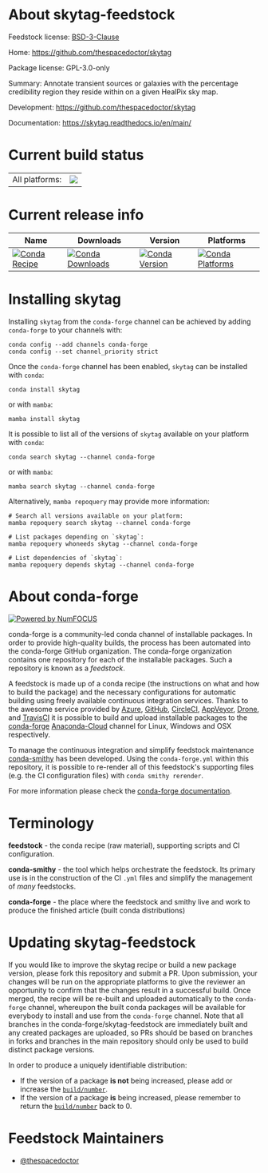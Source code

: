 About skytag-feedstock
======================

Feedstock license: [BSD-3-Clause](https://github.com/conda-forge/skytag-feedstock/blob/main/LICENSE.txt)

Home: https://github.com/thespacedoctor/skytag

Package license: GPL-3.0-only

Summary: Annotate transient sources or galaxies with the percentage credibility region they reside within on a given HealPix sky map.

Development: https://github.com/thespacedoctor/skytag

Documentation: https://skytag.readthedocs.io/en/main/

Current build status
====================


<table><tr><td>All platforms:</td>
    <td>
      <a href="https://dev.azure.com/conda-forge/feedstock-builds/_build/latest?definitionId=19331&branchName=main">
        <img src="https://dev.azure.com/conda-forge/feedstock-builds/_apis/build/status/skytag-feedstock?branchName=main">
      </a>
    </td>
  </tr>
</table>

Current release info
====================

| Name | Downloads | Version | Platforms |
| --- | --- | --- | --- |
| [![Conda Recipe](https://img.shields.io/badge/recipe-skytag-green.svg)](https://anaconda.org/conda-forge/skytag) | [![Conda Downloads](https://img.shields.io/conda/dn/conda-forge/skytag.svg)](https://anaconda.org/conda-forge/skytag) | [![Conda Version](https://img.shields.io/conda/vn/conda-forge/skytag.svg)](https://anaconda.org/conda-forge/skytag) | [![Conda Platforms](https://img.shields.io/conda/pn/conda-forge/skytag.svg)](https://anaconda.org/conda-forge/skytag) |

Installing skytag
=================

Installing `skytag` from the `conda-forge` channel can be achieved by adding `conda-forge` to your channels with:

```
conda config --add channels conda-forge
conda config --set channel_priority strict
```

Once the `conda-forge` channel has been enabled, `skytag` can be installed with `conda`:

```
conda install skytag
```

or with `mamba`:

```
mamba install skytag
```

It is possible to list all of the versions of `skytag` available on your platform with `conda`:

```
conda search skytag --channel conda-forge
```

or with `mamba`:

```
mamba search skytag --channel conda-forge
```

Alternatively, `mamba repoquery` may provide more information:

```
# Search all versions available on your platform:
mamba repoquery search skytag --channel conda-forge

# List packages depending on `skytag`:
mamba repoquery whoneeds skytag --channel conda-forge

# List dependencies of `skytag`:
mamba repoquery depends skytag --channel conda-forge
```


About conda-forge
=================

[![Powered by
NumFOCUS](https://img.shields.io/badge/powered%20by-NumFOCUS-orange.svg?style=flat&colorA=E1523D&colorB=007D8A)](https://numfocus.org)

conda-forge is a community-led conda channel of installable packages.
In order to provide high-quality builds, the process has been automated into the
conda-forge GitHub organization. The conda-forge organization contains one repository
for each of the installable packages. Such a repository is known as a *feedstock*.

A feedstock is made up of a conda recipe (the instructions on what and how to build
the package) and the necessary configurations for automatic building using freely
available continuous integration services. Thanks to the awesome service provided by
[Azure](https://azure.microsoft.com/en-us/services/devops/), [GitHub](https://github.com/),
[CircleCI](https://circleci.com/), [AppVeyor](https://www.appveyor.com/),
[Drone](https://cloud.drone.io/welcome), and [TravisCI](https://travis-ci.com/)
it is possible to build and upload installable packages to the
[conda-forge](https://anaconda.org/conda-forge) [Anaconda-Cloud](https://anaconda.org/)
channel for Linux, Windows and OSX respectively.

To manage the continuous integration and simplify feedstock maintenance
[conda-smithy](https://github.com/conda-forge/conda-smithy) has been developed.
Using the ``conda-forge.yml`` within this repository, it is possible to re-render all of
this feedstock's supporting files (e.g. the CI configuration files) with ``conda smithy rerender``.

For more information please check the [conda-forge documentation](https://conda-forge.org/docs/).

Terminology
===========

**feedstock** - the conda recipe (raw material), supporting scripts and CI configuration.

**conda-smithy** - the tool which helps orchestrate the feedstock.
                   Its primary use is in the construction of the CI ``.yml`` files
                   and simplify the management of *many* feedstocks.

**conda-forge** - the place where the feedstock and smithy live and work to
                  produce the finished article (built conda distributions)


Updating skytag-feedstock
=========================

If you would like to improve the skytag recipe or build a new
package version, please fork this repository and submit a PR. Upon submission,
your changes will be run on the appropriate platforms to give the reviewer an
opportunity to confirm that the changes result in a successful build. Once
merged, the recipe will be re-built and uploaded automatically to the
`conda-forge` channel, whereupon the built conda packages will be available for
everybody to install and use from the `conda-forge` channel.
Note that all branches in the conda-forge/skytag-feedstock are
immediately built and any created packages are uploaded, so PRs should be based
on branches in forks and branches in the main repository should only be used to
build distinct package versions.

In order to produce a uniquely identifiable distribution:
 * If the version of a package **is not** being increased, please add or increase
   the [``build/number``](https://docs.conda.io/projects/conda-build/en/latest/resources/define-metadata.html#build-number-and-string).
 * If the version of a package **is** being increased, please remember to return
   the [``build/number``](https://docs.conda.io/projects/conda-build/en/latest/resources/define-metadata.html#build-number-and-string)
   back to 0.

Feedstock Maintainers
=====================

* [@thespacedoctor](https://github.com/thespacedoctor/)

